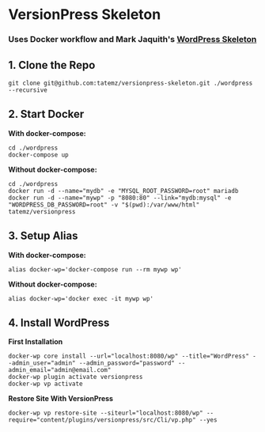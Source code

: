 # VersionPress Skeleton
### Uses Docker workflow and Mark Jaquith's [WordPress Skeleton](https://github.com/markjaquith/WordPress-Skeleton)

## 1. Clone the Repo
```
git clone git@github.com:tatemz/versionpress-skeleton.git ./wordpress --recursive
```

## 2. Start Docker

**With docker-compose:**

```
cd ./wordpress
docker-compose up
```

**Without docker-compose:**
```
cd ./wordpress
docker run -d --name="mydb" -e "MYSQL_ROOT_PASSWORD=root" mariadb
docker run -d --name="mywp" -p "8080:80" --link="mydb:mysql" -e "WORDPRESS_DB_PASSWORD=root" -v "$(pwd):/var/www/html" tatemz/versionpress
```

## 3. Setup Alias

**With docker-compose:**
```
alias docker-wp='docker-compose run --rm mywp wp'
```

**Without docker-compose:**
```
alias docker-wp='docker exec -it mywp wp'
```

## 4. Install WordPress

**First Installation**

```
docker-wp core install --url="localhost:8080/wp" --title="WordPress" --admin_user="admin" --admin_password="password" --admin_email="admin@email.com"
docker-wp plugin activate versionpress 
docker-wp vp activate 
```

**Restore Site With VersionPress**
```
docker-wp vp restore-site --siteurl="localhost:8080/wp" --require="content/plugins/versionpress/src/Cli/vp.php" --yes
```
